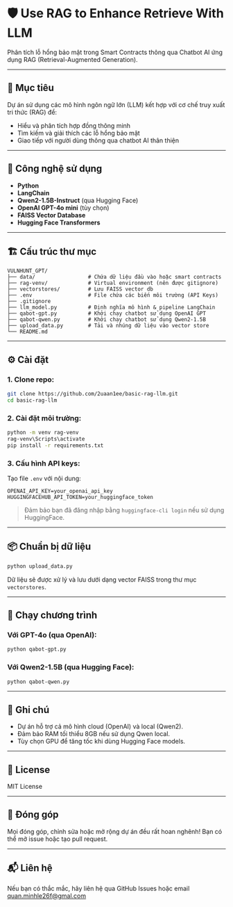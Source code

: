 # 🛡️ Use RAG to Enhance Retrieve With LLM

Phân tích lỗ hổng bảo mật trong Smart Contracts thông qua Chatbot AI ứng dụng RAG (Retrieval-Augmented Generation).

---

## 🚀 Mục tiêu

Dự án sử dụng các mô hình ngôn ngữ lớn (LLM) kết hợp với cơ chế truy xuất tri thức (RAG) để:

- Hiểu và phân tích hợp đồng thông minh
- Tìm kiếm và giải thích các lỗ hổng bảo mật
- Giao tiếp với người dùng thông qua chatbot AI thân thiện

---

## 🧠 Công nghệ sử dụng

- **Python**
- **LangChain**
- **Qwen2-1.5B-Instruct** (qua Hugging Face)
- **OpenAI GPT-4o mini** (tùy chọn)
- **FAISS Vector Database**
- **Hugging Face Transformers**

---

## 🏗️ Cấu trúc thư mục

```
VULNHUNT_GPT/
├── data/                 # Chứa dữ liệu đầu vào hoặc smart contracts
├── rag-venv/             # Virtual environment (nên được gitignore)
├── vectorstores/         # Lưu FAISS vector db
├── .env                  # File chứa các biến môi trường (API Keys)
├── .gitignore
├── llm_model.py          # Định nghĩa mô hình & pipeline LangChain
├── qabot-gpt.py          # Khởi chạy chatbot sử dụng OpenAI GPT
├── qabot-qwen.py         # Khởi chạy chatbot sử dụng Qwen2-1.5B
├── upload_data.py        # Tải và nhúng dữ liệu vào vector store
└── README.md
```

---

## ⚙️ Cài đặt

### 1. Clone repo:

```bash
git clone https://github.com/2uaan1ee/basic-rag-llm.git
cd basic-rag-llm
```

### 2. Cài đặt môi trường:

```bash
python -m venv rag-venv
rag-venv\Scripts\activate
pip install -r requirements.txt
```

### 3. Cấu hình API keys:

Tạo file `.env` với nội dung:

```
OPENAI_API_KEY=your_openai_api_key
HUGGINGFACEHUB_API_TOKEN=your_huggingface_token
```

> Đảm bảo bạn đã đăng nhập bằng `huggingface-cli login` nếu sử dụng HuggingFace.

---

## 📦 Chuẩn bị dữ liệu

```bash
python upload_data.py
```

Dữ liệu sẽ được xử lý và lưu dưới dạng vector FAISS trong thư mục `vectorstores`.

---

## 🧪 Chạy chương trình

### Với GPT-4o (qua OpenAI):

```bash
python qabot-gpt.py
```

### Với Qwen2-1.5B (qua Hugging Face):

```bash
python qabot-qwen.py
```

---

## 📌 Ghi chú

- Dự án hỗ trợ cả mô hình cloud (OpenAI) và local (Qwen2).
- Đảm bảo RAM tối thiểu 8GB nếu sử dụng Qwen local.
- Tùy chọn GPU để tăng tốc khi dùng Hugging Face models.

---

## 📜 License

MIT License

---

## 🙌 Đóng góp

Mọi đóng góp, chỉnh sửa hoặc mở rộng dự án đều rất hoan nghênh! Bạn có thể mở issue hoặc tạo pull request.

---

## 📬 Liên hệ

Nếu bạn có thắc mắc, hãy liên hệ qua GitHub Issues hoặc email quan.minhle26f@gmal.com
